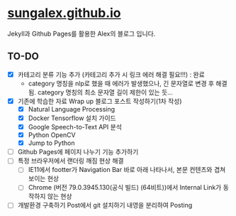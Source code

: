 # [sungalex.github.io](https://sungalex.github.io)

Jekyll과 Github Pages를 활용한 Alex의 블로그 입니다.

## TO-DO

- [x] 카테고리 분류 기능 추가 (카테고리 추가 시 링크 에러 해결 필요!!!) : 완료
  - category 명칭을 nlp로 했을 때 에러가 발생했으나, 긴 문자열로 변경 후 해결됨. category 명칭의 최소 문자열 길이 제한이 있는 듯...
- [x] 기존에 학습한 자료 Wrap up 블로그 포스트 작성하기(1차 작성)
  - [x] Natural Language Processing
  - [x] Docker Tensorflow 설치 가이드
  - [x] Google Speech-to-Text API 분석
  - [x] Python OpenCV
  - [x] Jump to Python
- [ ] Github Pages에 페이지 나누기 기능 추가하기
- [ ] 특정 브라우저에서 랜더링 깨짐 현상 해결
  - [ ] IE11에서 footter가 Navigation Bar 바로 아래 나타나서, 본문 컨텐츠와 겹쳐 보이는 현상
  - [ ] Chrome (버전 79.0.3945.130(공식 빌드) (64비트))에서 Internal Link가 동작하지 않는 현상
- [ ] 개발환경 구축하기 Post에서 git 설치하기 내영을 분리하여 Posting
